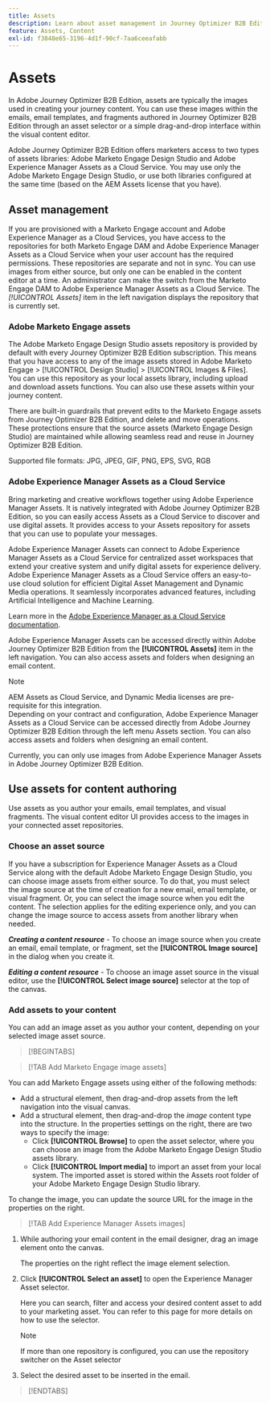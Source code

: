 ```yaml
---
title: Assets
description: Learn about asset management in Journey Optimizer B2B Edition.
feature: Assets, Content
exl-id: f3848e65-3196-4d1f-90cf-7aa6ceeafabb
---
```

# Assets

In Adobe Journey Optimizer B2B Edition, assets are typically the images used in creating your journey content. You can use these images within the emails, email templates, and fragments authored in Journey Optimizer B2B Edition through an asset selector or a simple drag-and-drop interface within the visual content editor.

Adobe Journey Optimizer B2B Edition offers marketers access to two types of assets libraries: Adobe Marketo Engage Design Studio and Adobe Experience Manager Assets as a Cloud Service. You may use only the Adobe Marketo Engage Design Studio, or use both libraries configured at the same time (based on the AEM Assets license that you have).

## Asset management

If you are provisioned with a Marketo Engage account and Adobe Experience Manager as a Cloud Services, you have access to the repositories for both Marketo Engage DAM and Adobe Experience Manager Assets as a Cloud Service when your user account has the required permissions. These repositories are separate and not in sync. You can use images from either source, but only one can be enabled in the content editor at a time. An administrator can make the switch from the Marketo Engage DAM to Adobe Experience Manager Assets as a Cloud Service. The _[!UICONTROL Assets]_ item in the left navigation displays the repository that is currently set.

### Adobe Marketo Engage assets

The Adobe Marketo Engage Design Studio assets repository is provided by default with every Journey Optimizer B2B Edition subscription. This means that you have access to any of the image assets stored in Adobe Marketo Engage > [!UICONTROL Design Studio] > [!UICONTROL Images & Files]. You can use this repository as your local assets library, including upload and download assets functions. You can also use these assets within your journey content.

There are built-in guardrails that prevent edits to the Marketo Engage assets from Journey Optimizer B2B Edition, and delete and move operations. These protections ensure that the source assets (Marketo Engage Design Studio) are maintained while allowing seamless read and reuse in Journey Optimizer B2B Edition.

Supported file formats: JPG, JPEG, GIF, PNG, EPS, SVG, RGB

### Adobe Experience Manager Assets as a Cloud Service

Bring marketing and creative workflows together using Adobe Experience Manager Assets. It is natively integrated with Adobe Journey Optimizer B2B Edition, so you can easily access Assets as a Cloud Service to discover and use digital assets. It provides access to your Assets repository for assets that you can use to populate your messages.

Adobe Experience Manager Assets can connect to Adobe Experience Manager Assets as a Cloud Service for centralized asset workspaces that extend your creative system and unify digital assets for experience delivery. Adobe Experience Manager Assets as a Cloud Service offers an easy-to-use cloud solution for efficient Digital Asset Management and Dynamic Media operations. It seamlessly incorporates advanced features, including Artificial Intelligence and Machine Learning.

Learn more in the [Adobe Experience Manager as a Cloud Service documentation](https://experienceleague.adobe.com/en/docs/experience-manager-cloud-service/content/assets/overview).

Adobe Experience Manager Assets can be accessed directly within Adobe Journey Optimizer B2B Edition from the **[!UICONTROL Assets]** item in the left navigation. You can also access assets and folders when designing an email content.

>[!NOTE]
>
>AEM Assets as Cloud Service, and Dynamic Media licenses are pre-requisite for this integration.<br/>
>Depending on your contract and configuration, Adobe Experience Manager Assets as a Cloud Service can be accessed directly from Adobe Journey Optimizer B2B Edition through the left menu Assets section. You can also access assets and folders when designing an email content.

Currently, you can only use images from Adobe Experience Manager Assets in Adobe Journey Optimizer B2B Edition.

## Use assets for content authoring

Use assets as you author your emails, email templates, and visual fragments. The visual content editor UI provides access to the images in your connected asset repositories.

### Choose an asset source

If you have a subscription for Experience Manager Assets as a Cloud Service along with the default Adobe Marketo Engage Design Studio, you can choose image assets from either source. To do that, you must select the image source at the time of creation for a new email, email template, or visual fragment. Or, you can select the image source when you edit the content. The selection applies for the editing experience only, and you can change the image source to access assets from another library when needed.

_**Creating a content resource**_ - To choose an image source when you create an email, email template, or fragment, set the **[!UICONTROL Image source]** in the dialog when you create it.

_**Editing a content resource**_ - To choose an image asset source in the visual editor, use the **[!UICONTROL Select image source]** selector at the top of the canvas.

### Add assets to your content

You can add an image asset as you author your content, depending on your selected image asset source.

>[!BEGINTABS]

>[!TAB Add Marketo Engage image assets]

You can add Marketo Engage assets using either of the following methods:

* Add a structural element, then drag-and-drop assets from the left navigation into the visual canvas.
* Add a structural element, then drag-and-drop the _image_ content type into the structure. In the properties settings on the right, there are two ways to specify the image:
   * Click **[!UICONTROL Browse]** to open the asset selector, where you can choose an image from the Adobe Marketo Engage Design Studio assets library.
   * Click **[!UICONTROL Import media]** to import an asset from your local system. The imported asset is stored within the Assets root folder of your Adobe Marketo Engage Design Studio library.
   
To change the image, you can update the source URL for the image in the properties on the right.

>[!TAB Add Experience Manager Assets images]

1. While authoring your email content in the email designer, drag an image element onto the canvas. 

   The properties on the right reflect the image element selection.
   
1. Click **[!UICONTROL Select an asset]** to open the Experience Manager Asset selector.

   Here you can search, filter and access your desired content asset to add to your marketing asset. You can refer to this page for more details on how to use the selector.

   >[!NOTE]
   >
   >If more than one repository is configured, you can use the repository switcher on the Asset selector

1. Select the desired asset to be inserted in the email.

>[!ENDTABS]
